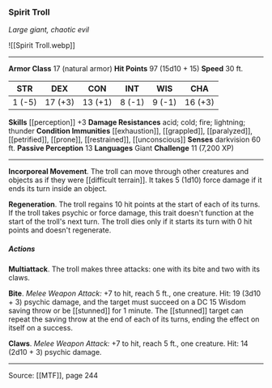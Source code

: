### Spirit Troll
_Large giant, chaotic evil_

![[Spirit Troll.webp]]




---

**Armor Class** 17 (natural armor)
**Hit Points** 97 (15d10 + 15)
**Speed** 30 ft.

| STR     | DEX     | CON     | INT     | WIS     | CHA     |
|---------|---------|---------|---------|---------|---------|
| 1 (-5) | 17 (+3) | 13 (+1) | 8 (-1) | 9 (-1) | 16 (+3) |

**Skills** [[perception]] +3
**Damage Resistances** acid; cold; fire; lightning; thunder
**Condition Immunities** [[exhaustion]], [[grappled]], [[paralyzed]], [[petrified]], [[prone]], [[restrained]], [[unconscious]]
**Senses** darkvision 60 ft.
**Passive Perception** 13
**Languages** Giant
**Challenge** 11 (7,200 XP)

---

**Incorporeal Movement**. The troll can move through other creatures and objects as if they were [[difficult terrain]]. It takes 5 (1d10) force damage if it ends its turn inside an object.

**Regeneration**. The troll regains 10 hit points at the start of each of its turns. If the troll takes psychic or force damage, this trait doesn't function at the start of the troll's next turn. The troll dies only if it starts its turn with 0 hit points and doesn't regenerate.

##### Actions
**Multiattack**. The troll makes three attacks: one with its bite and two with its claws.

**Bite**. _Melee Weapon Attack:_ +7 to hit, reach 5 ft., one creature. Hit: 19 (3d10 + 3) psychic damage, and the target must succeed on a DC 15 Wisdom saving throw or be [[stunned]] for 1 minute. The [[stunned]] target can repeat the saving throw at the end of each of its turns, ending the effect on itself on a success.

**Claws**. _Melee Weapon Attack:_ +7 to hit, reach 5 ft., one creature. Hit: 14 (2d10 + 3) psychic damage.


---

Source: [[MTF]], page 244
